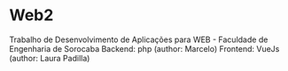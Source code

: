 # Web2
Trabalho de Desenvolvimento de Aplicações para WEB - Faculdade de Engenharia de Sorocaba
Backend: php (author: Marcelo)
Frontend: VueJs (author: Laura Padilla)
